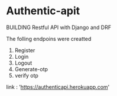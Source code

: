 # Authentic-apit

BUILDING Restful API with Django and DRF

The folling endpoins were creatted
1. Register
2. Login
3. Logout
4. Generate-otp
5. verify otp

link : 'https://authenticapi.herokuapp.com'

